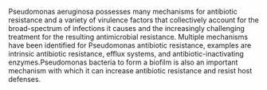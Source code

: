 Pseudomonas aeruginosa possesses many mechanisms for antibiotic resistance and a variety of virulence factors that collectively account for the broad-spectrum of infections it causes and the increasingly challenging treatment for the resulting antimicrobial resistance. Multiple mechanisms have been identified for Pseudomonas antibiotic resistance, examples are intrinsic antibiotic resistance, efflux systems, and antibiotic-inactivating enzymes.Pseudomonas bacteria to form a biofilm is also an important mechanism with which it can increase antibiotic resistance and resist host defenses.